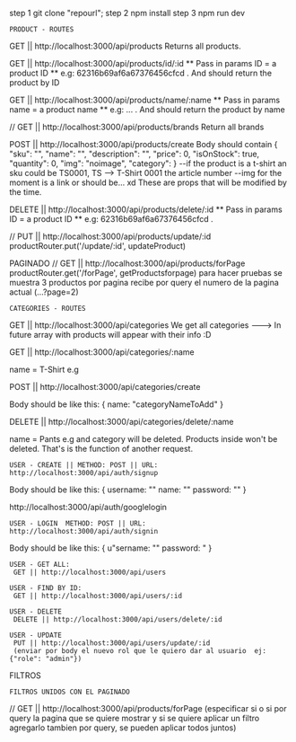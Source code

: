 step 1 git clone "repourl";
step 2 npm install
step 3 npm run dev



    PRODUCT - ROUTES

GET || http://localhost:3000/api/products
Returns all products.

GET || http://localhost:3000/api/products/id/:id
** Pass in params ID = a product ID
** e.g: 62316b69af6a67376456cfcd .
And should return the product by ID

GET || http://localhost:3000/api/products/name/:name
** Pass in params name = a product name
** e.g: ... .
And should return the product by name

// GET || http://localhost:3000/api/products/brands
Return all brands 


POST || http://localhost:3000/api/products/create
Body should contain {
	"sku": "", 
    "name": "",
    "description": "",
    "price": 0,
    "isOnStock": true,
	"quantity": 0,
	"img": "noimage",
	"category": 
}
--if the product is a t-shirt an sku could be TS0001, TS --> T-Shirt 0001 the article number
--img for the moment is a link or should be... xd
These are props that will be modified by the time.

DELETE || http://localhost:3000/api/products/delete/:id
** Pass in params ID = a product ID
** e.g: 62316b69af6a67376456cfcd .


// PUT || http://localhost:3000/api/products/update/:id
productRouter.put('/update/:id', updateProduct)



PAGINADO
// GET || http://localhost:3000/api/products/forPage
productRouter.get('/forPage', getProductsforpage)
para hacer pruebas se muestra 3 productos por pagina 
recibe por query el numero de la pagina actual (...?page=2)






    CATEGORIES - ROUTES

GET || http://localhost:3000/api/categories
We get all categories ---> In future array with products will appear with their info :D

GET || http://localhost:3000/api/categories/:name

name = T-Shirt e.g

POST || http://localhost:3000/api/categories/create

Body should be like this: {
    name: "categoryNameToAdd"
}

DELETE || http://localhost:3000/api/categories/delete/:name

name = Pants e.g and category will be deleted. Products inside won't be deleted. That's is the function of another request.





    USER - CREATE || METHOD: POST || URL: http://localhost:3000/api/auth/signup
Body should be like this: {
    username: ""
    name: ""
    password: ""
    }


http://localhost:3000/api/auth/googlelogin



    USER - LOGIN  METHOD: POST || URL: http://localhost:3000/api/auth/signin
Body should be like this: {
    u"sername: ""
    password: "
    }

    USER - GET ALL: 
     GET || http://localhost:3000/api/users

    USER - FIND BY ID:
     GET || http://localhost:3000/api/users/:id

    USER - DELETE 
     DELETE || http://localhost:3000/api/users/delete/:id

    USER - UPDATE
     PUT || http://localhost:3000/api/users/update/:id   
     (enviar por body el nuevo rol que le quiero dar al usuario  ej:{"role": "admin"})


FILTROS 

    FILTROS UNIDOS CON EL PAGINADO
// GET || http://localhost:3000/api/products/forPage
(especificar si o si por query la pagina que se quiere mostrar y si se quiere aplicar un filtro agregarlo tambien por query, se pueden aplicar todos juntos)





